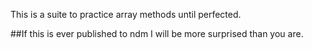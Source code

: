 This is a suite to practice array methods until perfected.

##If this is ever published to ndm I will be more surprised than you are.

